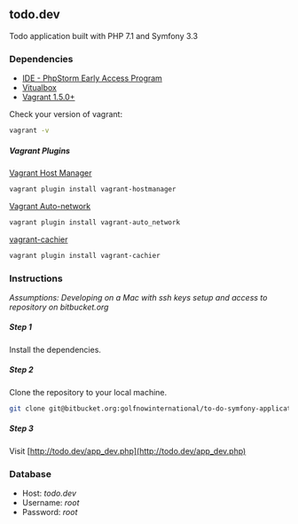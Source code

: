 ## todo.dev
Todo application built with PHP 7.1 and Symfony 3.3

### Dependencies

* [IDE - PhpStorm Early Access Program](https://confluence.jetbrains.com/display/PhpStorm/PhpStorm+Early+Access+Program) 
* [Vitualbox](https://www.virtualbox.org/wiki/Downloads)
* [Vagrant 1.5.0+](https://www.vagrantup.com/downloads.html)

Check your version of vagrant:
```sh
vagrant -v
```

##### Vagrant Plugins
[Vagrant Host Manager](https://github.com/devopsgroup-io/vagrant-hostmanager)
```sh
vagrant plugin install vagrant-hostmanager
```

[Vagrant Auto-network](https://github.com/oscar-stack/vagrant-auto_network)
```sh
vagrant plugin install vagrant-auto_network
```

[vagrant-cachier](https://github.com/fgrehm/vagrant-cachier)
```sh
vagrant plugin install vagrant-cachier
```

### Instructions

_Assumptions: Developing on a Mac with ssh keys setup and access to repository on bitbucket.org_

##### Step 1
Install the dependencies.

##### Step 2
Clone the repository to your local machine.
```sh
git clone git@bitbucket.org:golfnowinternational/to-do-symfony-application.git todo.dev
```

##### Step 3
Visit [http://todo.dev/app_dev.php](http://todo.dev/app_dev.php)

### Database
* Host: *todo.dev*
* Username: *root*
* Password: *root*